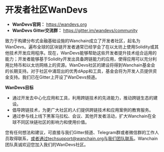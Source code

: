 # 开发者社区WanDevs

- **WanDevs官网：** https://wandevs.org
- **WanDevs Gitter交流群：** https://gitter.im/wandevs/community

致力于构建分布式金融基础设施的Wanchain成立了开发者社区，起名为WanDevs。遍布全球的区块链开发者通常已经学会了在以太坊上使用Solidity或其他技术开发应用程序。现在，WanDevs能够帮助这些开发者提升技术组合运用的能力；开发者能够基于Solidity开发出具备跨链能力的应用，使得应用可以充分利用比特币和以太坊网络上的资源。WanDevs社区的建设将得到Wanchain基金会的长期支持。对于社区中涌现出的优秀dApp和工具，基金会将为开发人员提供资金支持。我们已在Gitter上开设了WanDevs频道。
 
**WanDevs目标**

- 通过开发去中心化应用和工具，利用跨链技术的先进能力，推动跨链生态的建设。
- 倡导跨链技术，为更广大社区的人们提供跨链技术和应用案例的教育服务。
- 通过参与线上线下黑客马拉松、会议、其他开发者活动，扩大Wanchain在全球不同区块链社区的影响力和使用价值。

您有任何想法和建议，可直接与我们Gitter频道、Telegram群或者微信群的工作人员取得联系，或者通过techsupport@wanchain.org与我们团队联系。Wanchain团队真诚欢迎您加入我们的WanDevs社区。
